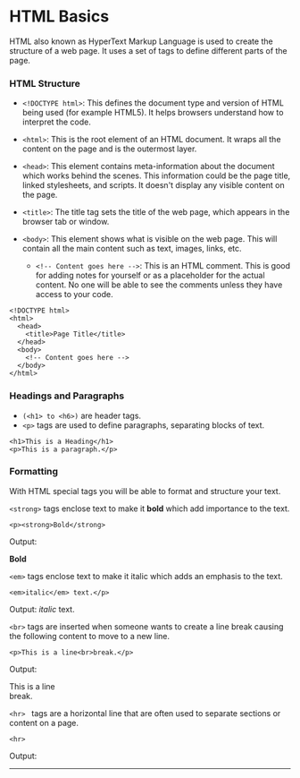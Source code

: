 # HTML Basics

HTML also known as HyperText Markup Language is used to create the structure of a web page. It uses a set of tags to define different parts of the page. 

### HTML Structure

- `<!DOCTYPE html>`: This defines the document type and version of HTML being used (for example HTML5). It helps browsers understand how to interpret the code.
- `<html>`: This is the root element of an HTML document. It wraps all the content on the page and is the outermost layer.

- `<head>`: This element contains meta-information about the document which works behind the scenes. This information could be the page title, linked stylesheets, and scripts. It doesn't display any visible content on the page.

- `<title>`: The title tag sets the title of the web page, which appears in the browser tab or window.
- `<body>`: This element shows what is visible on the web page. This will contain all the main content such as text, images, links, etc.

  - `<!-- Content goes here -->`: This is an HTML comment. This is good for adding notes for yourself or as a placeholder for the actual content. No one will be able to see the comments unless they have access to your code.

```
<!DOCTYPE html>
<html>
  <head>
    <title>Page Title</title>
  </head>
  <body>
    <!-- Content goes here -->
  </body>
</html>

```

### Headings and Paragraphs
- `(<h1> to <h6>)` are header tags.
- `<p>` tags are used to define paragraphs, separating blocks of text.

```
<h1>This is a Heading</h1>
<p>This is a paragraph.</p>
```
### Formatting

With HTML special tags you will be able to format and structure your text. 

`<strong>` tags enclose text to make it **bold** which add importance to the text.

```
<p><strong>Bold</strong> 
```
Output: <p><strong>Bold</strong></p>

`<em>` tags enclose text to make it italic which adds an emphasis to the text.

``` 
<em>italic</em> text.</p>
```
Output: <em>italic</em> text.</p>

`<br>` tags are inserted when someone wants to create a line break causing the following content to move to a new line.

```
<p>This is a line<br>break.</p>
```
Output: <p>This is a line<br>break.</p>

`<hr> ` tags are a horizontal line that are often used to separate sections or content on a page.

```
<hr>
```
Output: <hr>

